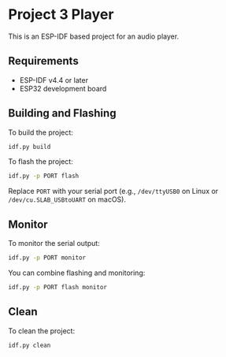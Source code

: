 # Project 3 Player

This is an ESP-IDF based project for an audio player.

## Requirements

- ESP-IDF v4.4 or later
- ESP32 development board

## Building and Flashing

To build the project:

```bash
idf.py build
```

To flash the project:

```bash
idf.py -p PORT flash
```

Replace `PORT` with your serial port (e.g., `/dev/ttyUSB0` on Linux or `/dev/cu.SLAB_USBtoUART` on macOS).

## Monitor

To monitor the serial output:

```bash
idf.py -p PORT monitor
```

You can combine flashing and monitoring:

```bash
idf.py -p PORT flash monitor
```

## Clean

To clean the project:

```bash
idf.py clean
```
